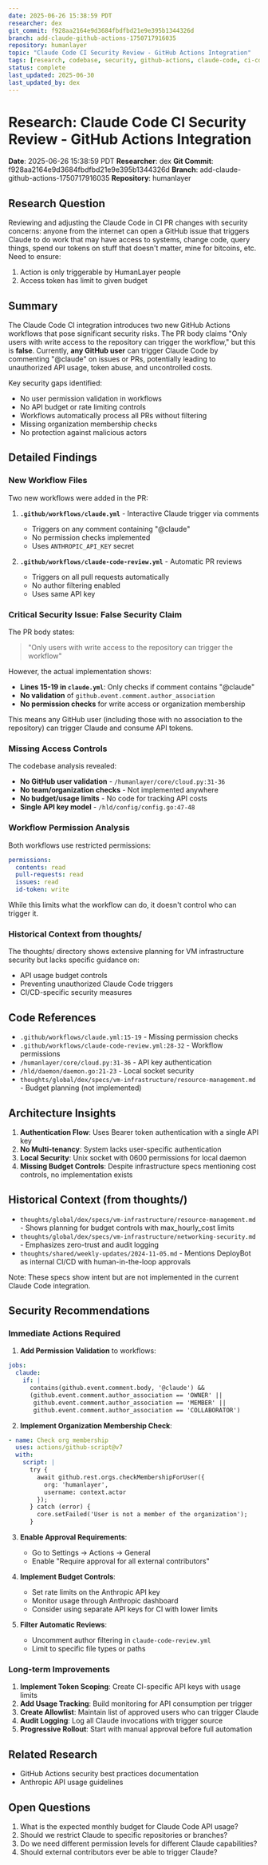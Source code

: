 ```yaml
---
date: 2025-06-26 15:38:59 PDT
researcher: dex
git_commit: f928aa2164e9d3684fbdfbd21e9e395b1344326d
branch: add-claude-github-actions-1750717916035
repository: humanlayer
topic: "Claude Code CI Security Review - GitHub Actions Integration"
tags: [research, codebase, security, github-actions, claude-code, ci-cd, authentication]
status: complete
last_updated: 2025-06-30
last_updated_by: dex
---
```


# Research: Claude Code CI Security Review - GitHub Actions Integration

**Date**: 2025-06-26 15:38:59 PDT
**Researcher**: dex
**Git Commit**: f928aa2164e9d3684fbdfbd21e9e395b1344326d
**Branch**: add-claude-github-actions-1750717916035
**Repository**: humanlayer

## Research Question
Reviewing and adjusting the Claude Code in CI PR changes with security concerns: anyone from the internet can open a GitHub issue that triggers Claude to do work that may have access to systems, change code, query things, spend our tokens on stuff that doesn't matter, mine for bitcoins, etc. Need to ensure:
1. Action is only triggerable by HumanLayer people
2. Access token has limit to given budget

## Summary

The Claude Code CI integration introduces two new GitHub Actions workflows that pose significant security risks. The PR body claims "Only users with write access to the repository can trigger the workflow," but this is **false**. Currently, **any GitHub user** can trigger Claude Code by commenting "@claude" on issues or PRs, potentially leading to unauthorized API usage, token abuse, and uncontrolled costs.

Key security gaps identified:
- No user permission validation in workflows
- No API budget or rate limiting controls
- Workflows automatically process all PRs without filtering
- Missing organization membership checks
- No protection against malicious actors

## Detailed Findings

### New Workflow Files

Two new workflows were added in the PR:

1. **`.github/workflows/claude.yml`** - Interactive Claude trigger via comments
   - Triggers on any comment containing "@claude"
   - No permission checks implemented
   - Uses `ANTHROPIC_API_KEY` secret

2. **`.github/workflows/claude-code-review.yml`** - Automatic PR reviews
   - Triggers on all pull requests automatically
   - No author filtering enabled
   - Uses same API key

### Critical Security Issue: False Security Claim

The PR body states:
> "Only users with write access to the repository can trigger the workflow"

However, the actual implementation shows:
- **Lines 15-19 in `claude.yml`**: Only checks if comment contains "@claude"
- **No validation** of `github.event.comment.author_association`
- **No permission checks** for write access or organization membership

This means any GitHub user (including those with no association to the repository) can trigger Claude and consume API tokens.

### Missing Access Controls

The codebase analysis revealed:
- **No GitHub user validation** - `/humanlayer/core/cloud.py:31-36`
- **No team/organization checks** - Not implemented anywhere
- **No budget/usage limits** - No code for tracking API costs
- **Single API key model** - `/hld/config/config.go:47-48`

### Workflow Permission Analysis

Both workflows use restricted permissions:
```yaml
permissions:
  contents: read
  pull-requests: read
  issues: read
  id-token: write
```

While this limits what the workflow can do, it doesn't control who can trigger it.

### Historical Context from thoughts/

The thoughts/ directory shows extensive planning for VM infrastructure security but lacks specific guidance on:
- API usage budget controls
- Preventing unauthorized Claude Code triggers
- CI/CD-specific security measures

## Code References

- `.github/workflows/claude.yml:15-19` - Missing permission checks
- `.github/workflows/claude-code-review.yml:28-32` - Workflow permissions
- `/humanlayer/core/cloud.py:31-36` - API key authentication
- `/hld/daemon/daemon.go:21-23` - Local socket security
- `thoughts/global/dex/specs/vm-infrastructure/resource-management.md` - Budget planning (not implemented)

## Architecture Insights

1. **Authentication Flow**: Uses Bearer token authentication with a single API key
2. **No Multi-tenancy**: System lacks user-specific authentication
3. **Local Security**: Unix socket with 0600 permissions for local daemon
4. **Missing Budget Controls**: Despite infrastructure specs mentioning cost controls, no implementation exists

## Historical Context (from thoughts/)

- `thoughts/global/dex/specs/vm-infrastructure/resource-management.md` - Shows planning for budget controls with max_hourly_cost limits
- `thoughts/global/dex/specs/vm-infrastructure/networking-security.md` - Emphasizes zero-trust and audit logging
- `thoughts/shared/weekly-updates/2024-11-05.md` - Mentions DeployBot as internal CI/CD with human-in-the-loop approvals

Note: These specs show intent but are not implemented in the current Claude Code integration.

## Security Recommendations

### Immediate Actions Required

1. **Add Permission Validation** to workflows:
```yaml
jobs:
  claude:
    if: |
      contains(github.event.comment.body, '@claude') &&
      (github.event.comment.author_association == 'OWNER' ||
       github.event.comment.author_association == 'MEMBER' ||
       github.event.comment.author_association == 'COLLABORATOR')
```

2. **Implement Organization Membership Check**:
```yaml
- name: Check org membership
  uses: actions/github-script@v7
  with:
    script: |
      try {
        await github.rest.orgs.checkMembershipForUser({
          org: 'humanlayer',
          username: context.actor
        });
      } catch (error) {
        core.setFailed('User is not a member of the organization');
      }
```

3. **Enable Approval Requirements**:
   - Go to Settings → Actions → General
   - Enable "Require approval for all external contributors"

4. **Implement Budget Controls**:
   - Set rate limits on the Anthropic API key
   - Monitor usage through Anthropic dashboard
   - Consider using separate API keys for CI with lower limits

5. **Filter Automatic Reviews**:
   - Uncomment author filtering in `claude-code-review.yml`
   - Limit to specific file types or paths

### Long-term Improvements

1. **Implement Token Scoping**: Create CI-specific API keys with usage limits
2. **Add Usage Tracking**: Build monitoring for API consumption per trigger
3. **Create Allowlist**: Maintain list of approved users who can trigger Claude
4. **Audit Logging**: Log all Claude invocations with trigger source
5. **Progressive Rollout**: Start with manual approval before full automation

## Related Research
- GitHub Actions security best practices documentation
- Anthropic API usage guidelines

## Open Questions
1. What is the expected monthly budget for Claude Code API usage?
2. Should we restrict Claude to specific repositories or branches?
3. Do we need different permission levels for different Claude capabilities?
4. Should external contributors ever be able to trigger Claude?